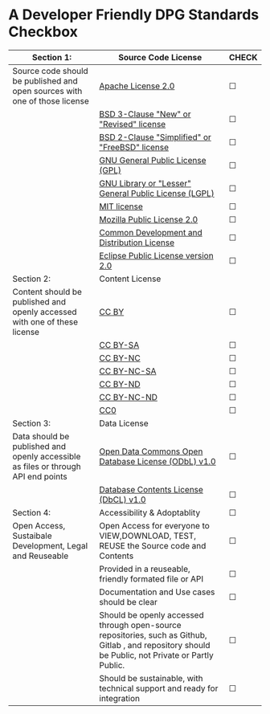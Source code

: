 # A Developer Friendly DPG Standards Checkbox

| Section 1:                                                   | Source Code  License                                         | CHECK    |
| ------------------------------------------------------------ | ------------------------------------------------------------ | -------- |
| Source code should be published and open sources  with one of those license | [Apache License 2.0](https://opensource.org/licenses/Apache-2.0) | &#9744; |
|                                                              | [BSD 3-Clause "New"   or "Revised" license](https://opensource.org/licenses/BSD-3-Clause) | &#9744; |
|                                                              | [BSD 2-Clause "Simplified" or   "FreeBSD" license](https://opensource.org/licenses/BSD-2-Clause) | &#9744; |
|                                                              | [GNU General Public License (GPL)](https://opensource.org/licenses/gpl-license) | &#9744; |
|                                                              | [GNU Library or "Lesser" General Public   License (LGPL)](https://opensource.org/licenses/lgpl-license) | &#9744; |
|                                                              | [MIT license](https://opensource.org/licenses/MIT)           | &#9744; |
|                                                              | [Mozilla Public License 2.0](https://opensource.org/licenses/MPL-2.0) | &#9744; |
|                                                              | [Common Development and Distribution License](https://opensource.org/licenses/CDDL-1.0) | &#9744; |
|                                                              | [Eclipse Public License   version 2.0](https://opensource.org/licenses/EPL-2.0) | &#9744; |
| Section 2:                                                   | Content License                                              |  |
| Content should be published and openly accessed  with one of these license | [CC BY](https://creativecommons.org/licenses/by/4.0/)        | &#9744; |
|                                                              | [CC BY-SA](https://creativecommons.org/licenses/by-sa/4.0/)  | &#9744; |
|                                                              | [CC BY-NC](https://creativecommons.org/licenses/by-nc/4.0/)  | &#9744; |
|                                                              | [CC BY-NC-SA](https://creativecommons.org/licenses/by-nc-sa/4.0/) | &#9744; |
|                                                              | [CC BY-ND](https://creativecommons.org/licenses/by-nd/4.0/)  | &#9744; |
|                                                              | [CC BY-NC-ND](https://creativecommons.org/licenses/by-nc-nd/4.0/) | &#9744; |
|                                                              | [CC0](https://creativecommons.org/publicdomain/zero/1.0/)    | &#9744; |
| Section 3:                                                   | Data License                                                 |  |
| Data should be published and openly accessible as files or  through API end points | [Open Data Commons Open Database License (ODbL) v1.0](https://opendatacommons.org/licenses/odbl/1-0/) | &#9744; |
|                                                              | [Database Contents License (DbCL) v1.0](https://opendatacommons.org/licenses/dbcl/1-0/) | &#9744; |
| Section 4:                                                   | Accessibility &  Adoptablity                                 | &#9744; |
| Open Access, Sustaibale Development, Legal and  Reuseable    | Open  Access for everyone to VIEW,DOWNLOAD, TEST, REUSE the Source code and  Contents | &#9744; |
|                                                              | Provided in a reuseable, friendly formated file  or API      | &#9744; |
|                                                              | Documentation and Use cases should be clear                  | &#9744; |
|                                                              | Should be openly accessed through open-source  repositories, such as Github, Gitlab , and repository should be Public, not  Private or Partly Public. | &#9744; |
|                                                              | Should be sustainable, with technical support  and ready for integration | &#9744; |


